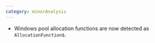 ```yaml
---
category: minorAnalysis
---
```

* Windows pool allocation functions are now detected as `AllocationFunction`s.